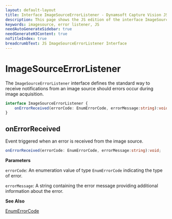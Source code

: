 ```yaml
---
layout: default-layout
title: Interface ImageSourceErrorListener - Dynamsoft Capture Vision JS Edition API Reference
description: This page shows the JS edition of the interface ImageSourceErrorListener in Core Module.
keywords: imagesource, error listener, JS
needAutoGenerateSidebar: true
needGenerateH3Content: true
noTitleIndex: true
breadcrumbText: JS ImageSourceErrorListener Interface
---
```


# ImageSourceErrorListener

The `ImageSourceErrorListener` interface defines the standard way to receive notifications from an image source should errors occur during image acquisition.

```typescript
interface ImageSourceErrorListener {
    onErrorReceived(errorCode: EnumErrorCode, errorMessage:string):void;
} 
```

## onErrorReceived

Event triggered when an error is received from the image source.

```typescript
onErrorReceived(errorCode: EnumErrorCode, errorMessage:string):void;
```

**Parameters**

`errorCode`: An enumeration value of type `EnumErrorCode` indicating the type of error.

`errorMessage`: A string containing the error message providing additional information about the error.

**See Also**

[EnumErrorCode](https://www.dynamsoft.com/capture-vision/docs/core/enums/core/error-code.html?lang=js)